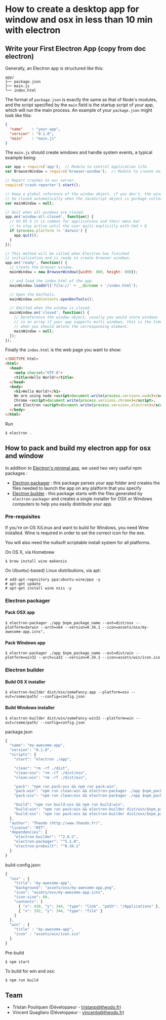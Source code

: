 # How to create a desktop app for window and osx in less than 10 min with electron

## Write your First Electron App (copy from doc electron)

Generally, an Electron app is structured like this:

```text
app/
├── package.json
├── main.js
└── index.html
```

The format of `package.json` is exactly the same as that of Node's modules, and
the script specified by the `main` field is the startup script of your app,
which will run the main process. An example of your `package.json` might look
like this:

```json
{
  "name"    : "your-app",
  "version" : "0.1.0",
  "main"    : "main.js"
}
```

The `main.js` should create windows and handle system events, a typical
example being:

```javascript
var app = require('app');  // Module to control application life.
var BrowserWindow = require('browser-window');  // Module to create native browser window.

// Report crashes to our server.
require('crash-reporter').start();

// Keep a global reference of the window object, if you don't, the window will
// be closed automatically when the JavaScript object is garbage collected.
var mainWindow = null;

// Quit when all windows are closed.
app.on('window-all-closed', function() {
  // On OS X it is common for applications and their menu bar
  // to stay active until the user quits explicitly with Cmd + Q
  if (process.platform != 'darwin') {
    app.quit();
  }
});

// This method will be called when Electron has finished
// initialization and is ready to create browser windows.
app.on('ready', function() {
  // Create the browser window.
  mainWindow = new BrowserWindow({width: 800, height: 600});

  // and load the index.html of the app.
  mainWindow.loadUrl('file://' + __dirname + '/index.html');

  // Open the DevTools.
  mainWindow.webContents.openDevTools();

  // Emitted when the window is closed.
  mainWindow.on('closed', function() {
    // Dereference the window object, usually you would store windows
    // in an array if your app supports multi windows, this is the time
    // when you should delete the corresponding element.
    mainWindow = null;
  });
});
```

Finally the `index.html` is the web page you want to show:

```html
<!DOCTYPE html>
<html>
  <head>
    <meta charset="UTF-8">
    <title>Hello World!</title>
  </head>
  <body>
    <h1>Hello World!</h1>
    We are using node <script>document.write(process.versions.node)</script>,
    Chrome <script>document.write(process.versions.chrome)</script>,
    and Electron <script>document.write(process.versions.electron)</script>.
  </body>
</html>
```

Run
```
$ electron .
```

## How to pack and build my electron app for osx and window

In addition to [Electron's minimal app](http://electron.atom.io/docs/v0.34.0/tutorial/quick-start/), we used two very useful npm packages :
+ [Electron packager](https://github.com/maxogden/electron-packager) : this package parses your app folder and creates the files needed to launch the app on any platform that you specify
+ [Electron builder](https://github.com/loopline-systems/electron-builder) : this package starts with the files generated by `electron-packager` and creates a single installer for OSX or Windows computers to help you easily distribute your app.

### Pre-requisites
If you're on OS X/Linux and want to build for Windows, you need Wine installed. Wine is required in order to set the correct icon for the exe.

You will also need the nullsoft scriptable install system for all platforms.

On OS X, via Homebrew
```
$ brew install wine makensis
```
On Ubuntu(-based) Linux distributions, via apt:
```
# add-apt-repository ppa:ubuntu-wine/ppa -y
# apt-get update
# apt-get install wine nsis -y
```

### Electron packager

#### Pack OSX app

```
$ electron-packager ./app $npm_package_name --out=dist/osx --platform=darwin --arch=x64 --version=0.34.1 --icon=assets/osx/my-awesome-app.icns",
```

#### Pack Windows app

```
$ electron-packager ./app $npm_package_name --out=dist/win --platform=win32 --arch=ia32 --version=0.34.1 --icon=assets/win/icon.ico
```

### Electron builder

#### Build OS X installer

```
$ electron-builder dist/osx/someFancy.app --platform=osx --out=/some/path/ --config=config.json
```

#### Build Windows installer

```
$ electron-builder dist/win/someFancy-win32 --platform=win --out=/some/path/ --config=config.json
```

package.json
```js
{
  "name": "my-awesome-app",
  "version": "0.1.0",
  "scripts": {
    "start": "electron ./app",

    "clean": "rm -rf ./dist",
    "clean:osx": "rm -rf ./dist/osx",
    "clean:win": "rm -rf ./dist/win",

    "pack": "npm run pack:osx && npm run pack:win",
    "pack:win": "npm run clean:win && electron-packager ./app $npm_package_name --out=dist/win --platform=win32 --arch=ia32 --version=0.34.1 --icon=assets/win/icon.ico",
    "pack:osx": "npm run clean:osx && electron-packager ./app $npm_package_name --out=dist/osx --platform=darwin --arch=x64 --version=0.34.1 --icon=assets/osx/my-awesome-app.icns",

    "build": "npm run build:osx && npm run build:win",
    "build:win": "npm run pack:win && electron-builder dist/win/$npm_package_name-win32-ia32 --platform=win --out=dist/win --config=build-config.json",
    "build:osx": "npm run pack:osx && electron-builder dist/osx/$npm_package_name-darwin-x64 --platform=osx --out=dist/osx --config=build-config.json"
  },
  "author": "Theodo (http://www.theodo.fr)",
  "license": "MIT",
  "dependencies": {
    "electron-builder": "^2.0.2",
    "electron-packager": "^5.1.0",
    "electron-prebuilt": "^0.34.1"
  }
}
```

build-config.json:
```js
{
  "osx" : {
    "title": "my-awesome-app",
    "background": "assets/osx/my-awesome-app.png",
    "icon": "assets/osx/my-awesome-app.icns",
    "icon-size": 80,
    "contents": [
      { "x": 438, "y": 344, "type": "link", "path": "/Applications" },
      { "x": 192, "y": 344, "type": "file" }
    ]
  },
  "win" : {
    "title" : "my-awesome-app",
    "icon" : "assets/win/icon.ico"
  }
}
```

Pre-build
```
$ npm start
```

To build for win and osx:
```
$ npm run build
```


## Team

  * Tristan Pouliquen (Développeur - tristanp@theodo.fr)
  * Vincent Quagliaro (Développeur - vincentq@theodo.fr)
